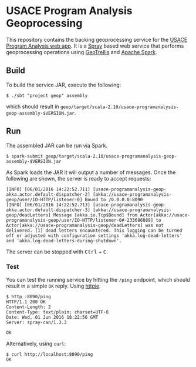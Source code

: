# USACE Program Analysis Geoprocessing

This repository contains the backing geoprocessing service for the [USACE Program Analysis web app](https://github.com/azavea/usace-program-analysis). It is a [Spray](https://github.com/spray/spray) based web service that performs geoprocessing operations using [GeoTrellis](https://github.com/geotrellis/geotrellis) and [Apache Spark](http://spark.apache.org/).

## Build

To build the service JAR, execute the following:

    $ ./sbt "project geop" assembly

which should result in `geop/target/scala-2.10/usace-programanalysis-geop-assembly-$VERSION.jar`.

## Run

The assembled JAR can be run via Spark.

    $ spark-submit geop/target/scala-2.10/usace-programanalysis-geop-assembly-$VERSION.jar

As Spark loads the JAR it will output a number of messages. Once the following are shown, the server is ready to accept requests:

    [INFO] [06/01/2016 14:22:52.711] [usace-programanalysis-geop-akka.actor.default-dispatcher-2] [akka://usace-programanalysis-geop/user/IO-HTTP/listener-0] Bound to /0.0.0.0:8090
    [INFO] [06/01/2016 14:22:52.713] [usace-programanalysis-geop-akka.actor.default-dispatcher-3] [akka://usace-programanalysis-geop/deadLetters] Message [akka.io.Tcp$Bound] from Actor[akka://usace-programanalysis-geop/user/IO-HTTP/listener-0#-233686889] to Actor[akka://usace-programanalysis-geop/deadLetters] was not delivered. [1] dead letters encountered. This logging can be turned off or adjusted with configuration settings 'akka.log-dead-letters' and 'akka.log-dead-letters-during-shutdown'.

The server can be stopped with <kbd>Ctrl</kbd> + <kbd>C</kbd>.

### Test

You can test the running service by hitting the `/ping` endpoint, which should result in a simple `OK` reply. Using [httpie](https://github.com/jkbrzt/httpie):

    $ http :8090/ping
    HTTP/1.1 200 OK
    Content-Length: 2
    Content-Type: text/plain; charset=UTF-8
    Date: Wed, 01 Jun 2016 18:22:56 GMT
    Server: spray-can/1.3.3

    OK

Alternatively, using `curl`:

    $ curl http://localhost:8090/ping
    OK
